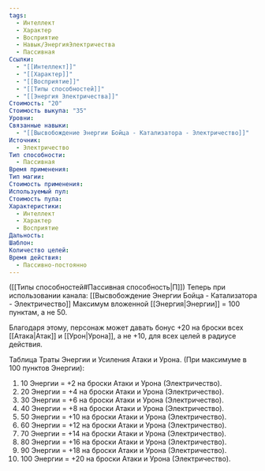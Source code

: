 ```yaml
---
tags:
  - Интеллект
  - Характер
  - Восприятие
  - Навык/ЭнергияЭлектричества
  - Пассивная
Ссылки:
  - "[[Интеллект]]"
  - "[[Характер]]"
  - "[[Восприятие]]"
  - "[[Типы способностей]]"
  - "[[Энергия Электричества]]"
Стоимость: "20"
Стоимость выкупа: "35"
Уровни: 
Связанные навыки:
  - "[[Высвобождение Энергии Бойца - Катализатора - Электричество]]"
Источник:
  - Электричество
Тип способности:
  - Пассивная
Время применения: 
Тип магии: 
Стоимость применения: 
Используемый пул: 
Стоимость пула: 
Характеристики:
  - Интеллект
  - Характер
  - Восприятие
Дальность: 
Шаблон: 
Количество целей: 
Время действия:
  - Пассивно-постоянно
---
```

([[Типы способностей#Пассивная способность|П]]) Теперь при использовании канала: [[Высвобождение Энергии Бойца - Катализатора - Электричество]] Максимум вложенной [[Энергия|Энергии]] = 100 пунктам, а не 50.

Благодаря этому, персонаж может давать бонус +20 на броски всех [[Атака|Атак]] и [[Урон|Урона]], а не +10, для всех целей в радиусе действия. 

Таблица Траты Энергии и Усиления Атаки и Урона.
(При максимуме в 100 пунктов Энергии):

1. 10 Энергии = +2 на броски Атаки и Урона (Электричество).
2. 20 Энергии = +4 на броски Атаки и Урона (Электричество).
3. 30 Энергии = +6 на броски Атаки и Урона (Электричество).
4. 40 Энергии = +8 на броски Атаки и Урона (Электричество).
5. 50 Энергии = +10 на броски Атаки и Урона (Электричество).
6. 60 Энергии = +12 на броски Атаки и Урона (Электричество).
7. 70 Энергии = +14 на броски Атаки и Урона (Электричество).
8. 80 Энергии = +16 на броски Атаки и Урона (Электричество).
9. 90 Энергии = +18 на броски Атаки и Урона (Электричество).
10. 100 Энергии = +20 на броски Атаки и Урона (Электричество).